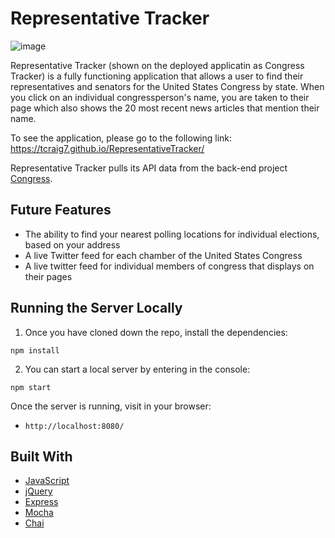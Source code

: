 # Representative Tracker

![image](https://user-images.githubusercontent.com/36015215/49393403-585ded00-f6ee-11e8-9255-c8abd5fbc4b2.png)

Representative Tracker (shown on the deployed applicatin as Congress Tracker) is a fully functioning application that allows a user to find their representatives and senators for the United States Congress by state. When you click on an individual congressperson's name, you are taken to their page which also shows the 20 most recent news articles that mention their name.

To see the application, please go to the following link: https://tcraig7.github.io/RepresentativeTracker/

Representative Tracker pulls its API data from the back-end project [Congress](https://github.com/TCraig7/Congress).

## Future Features

* The ability to find your nearest polling locations for individual elections, based on your address
* A live Twitter feed for each chamber of the United States Congress
* A live twitter feed for individual members of congress that displays on their pages

## Running the Server Locally
1. Once you have cloned down the repo, install the dependencies:

  ```
  npm install
  ```

2. You can start a local server by entering in the console:

```
npm start
```

Once the server is running, visit in your browser:

* `http://localhost:8080/`


## Built With

* [JavaScript](https://www.javascript.com/)
* [jQuery](https://jquery.com/)
* [Express](https://expressjs.com/)
* [Mocha](https://mochajs.org/)
* [Chai](https://chaijs.com/)
